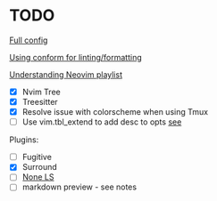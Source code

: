 # TODO

[Full config](https://www.youtube.com/watch?v=ZjMzBd1Dqz8&t=3737s)

[Using conform for linting/formatting](https://www.youtube.com/watch?v=ybUE4D80XSk)

[Understanding Neovim playlist](https://www.youtube.com/watch?v=87AXw9Quy9U&list=PLx2ksyallYzW4WNYHD9xOFrPRYGlntAft)

- [x] Nvim Tree
- [x] Treesitter
- [x] Resolve issue with colorscheme when using Tmux
- [ ] Use vim.tbl_extend to add desc to opts [see](https://neovim.io/doc/user/lua.html#vim.tbl_extend())

Plugins:

- [ ] Fugitive
- [x] Surround
- [ ] [None LS](https://github.com/nvimtools/none-ls.nvim)
- [ ] markdown preview - see notes
